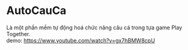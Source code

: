 # AutoCauCa
Là một phần mềm tự động hoá chức năng câu cá trong tựa game Play Together.  
demo: https://www.youtube.com/watch?v=gx7hBMW8cpU
